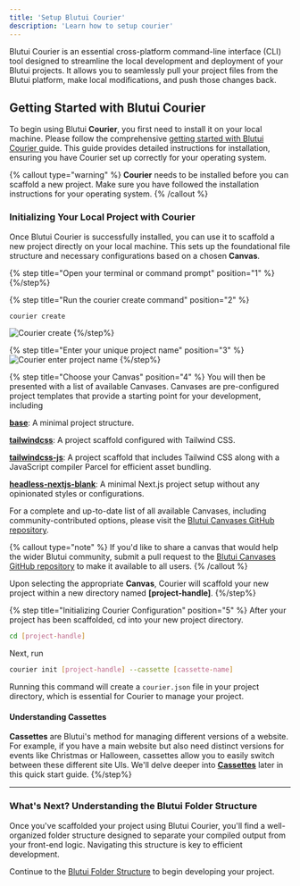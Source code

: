 ```yaml
---
title: 'Setup Blutui Courier'
description: 'Learn how to setup courier'
---
```


Blutui Courier is an essential cross-platform command-line interface (CLI) tool designed to streamline the local development and deployment of your Blutui projects. It allows you to seamlessly pull your project files from the Blutui platform, make local modifications, and push those changes back.

## Getting Started with Blutui Courier

To begin using Blutui **Courier**, you first need to install it on your local machine. Please follow the comprehensive [ getting started with Blutui Courier ](/docs/courier/getting-started) guide. This guide provides detailed instructions for installation, ensuring you have Courier set up correctly for your operating system.

{% callout type="warning" %}
**Courier** needs to be installed before you can scaffold a new project. Make sure you have followed the installation instructions for your operating system.
{% /callout %}

### Initializing Your Local Project with Courier

Once Blutui Courier is successfully installed, you can use it to scaffold a new project directly on your local machine. This sets up the foundational file structure and necessary configurations based on a chosen **Canvas**.

{% step title="Open your terminal or command prompt" position="1" %}
{%/step%}

{% step title="Run the courier create command" position="2" %}

```bash
courier create
```

![Courier create](https://cdn.blutui.com/uploads/assets/Dev/courier/courier-create-project)
{%/step%}

{% step title="Enter your unique project name" position="3" %}
![Courier enter project name](https://cdn.blutui.com/uploads/assets/Dev/courier/courier-create-canvas-res)
{%/step%}

{% step title="Choose your Canvas" position="4" %}
You will then be presented with a list of available Canvases. Canvases are pre-configured project templates that provide a starting point for your development, including

[**base**](https://github.com/blutui/blueprint-blutui-base): A minimal project structure.

[**tailwindcss**](https://github.com/blutui/blueprint-blutui-tailwindcss): A project scaffold configured with Tailwind CSS.

[**tailwindcss-js**](https://github.com/blutui/blueprint-blutui-tailwindcss-js): A project scaffold that includes Tailwind CSS along with a JavaScript compiler Parcel for efficient asset bundling.

[**headless-nextjs-blank**](https://github.com/blutui/blueprint-nextjs-blank): A minimal Next.js project setup without any opinionated styles or configurations.

For a complete and up-to-date list of all available Canvases, including community-contributed options, please visit the [Blutui Canvases GitHub repository](https://github.com/blutui/canvases).

{% callout type="note" %}
If you'd like to share a canvas that would help the wider Blutui community, submit a pull request to the [Blutui Canvases GitHub repository](https://github.com/blutui/canvases) to make it available to all users.
{% /callout %}

Upon selecting the appropriate **Canvas**, Courier will scaffold your new project within a new directory named **[project-handle]**.
{%/step%}

{% step title="Initializing Courier Configuration" position="5" %}
After your project has been scaffolded, cd into your new project directory.

```bash
cd [project-handle]
```

Next, run

```bash
courier init [project-handle] --cassette [cassette-name]
```

Running this command will create a `courier.json` file in your project directory, which is essential for Courier to manage your project.

#### Understanding Cassettes

**Cassettes** are Blutui's method for managing different versions of a website.
For example, if you have a main website but also need distinct versions for events like Christmas or Halloween, cassettes allow you to easily switch between these different site UIs. We'll delve deeper into [**Cassettes**]() later in this quick start guide.
{%/step%}

---

### What's Next? Understanding the Blutui Folder Structure

Once you've scaffolded your project using Blutui Courier, you'll find a well-organized folder structure designed to separate your compiled output from your front-end logic. Navigating this structure is key to efficient development.

Continue to the [Blutui Folder Structure](/docs/getting-started/folder-structure) to begin developing your project.
